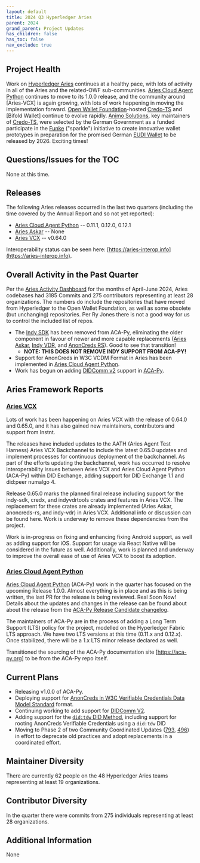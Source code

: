 ```yaml
---
layout: default
title: 2024 Q3 Hyperledger Aries
parent: 2024
grand_parent: Project Updates
has_children: false
has_toc: false
nav_exclude: true
---
```


## Project Health

Work on [Hyperledger Aries] continues at a healthy pace, with lots of activity
in all of the Aries and the related-OWF sub-communities. [Aries Cloud Agent
Python] continues to move to its 1.0.0 release, and the community around
[Aries-VCX] is again growing, with lots of work happening in moving the
implementation forward. [Open Wallet Foundation]-hosted [Credo-TS] and [Bifold
Wallet] continue to evolve rapidly. [Animo Solutions], key maintainers of
[Credo-TS], were selected by the German Government as a funded participate in
the [Funke] ("sparkle") initiative to create innovative wallet prototypes in
preparation for the promised German [EUDI Wallet] to be released by 2026.
Exciting times!

[Funke]: https://www.sprind.org/en/challenges/eudi-wallet-prototypes/
[Animo Solutions]: https://animo.id/
[EUDI Wallet]: https://digital-strategy.ec.europa.eu/en/policies/eudi-wallet-implementation

[Hyperledger Aries]: https://www.hyperledger.org/projects/aries
[Credo-TS]: https://github.com/openwallet-foundation/credo-ts
[Aries Cloud Agent Python]: https://github.com/hyperledger/aries-cloudagent-python
[Aries VCX]: https://github.com/hyperledger/aries-vcx
[Open Wallet Foundation]: https://openwallet.foundation/
[Indy VDR]: https://github.com/hyperledger/indy-vdr
[AnonCreds RS]: https://github.com/hyperledger/anoncreds-rs

## Questions/Issues for the TOC

None at this time.

## Releases

The following Aries releases occurred in the last two quarters (including the
time covered by the Annual Report and so not yet reported):

- [Aries Cloud Agent Python] -- 0.11.1, 0.12.0, 0.12.1
- [Aries Askar] -- None
- [Aries VCX] -- v0.64.0

Interoperability status can be seen
here: [https://aries-interop.info](https://aries-interop.info).

## Overall Activity in the Past Quarter

Per the [Aries Activity Dashboard] for the months of April-June 2024, Aries
codebases had 3185 Commits and 275 contributors representing at least 28
organizations.  The numbers do include the repositories
that have moved from Hyperledger to the Open Wallet Foundation, as well as some
obsolete (but unchanging) repositories. Per Ry Jones there is not a good way for
us to control the included list of repos.

[Aries Activity Dashboard]: https://insights.lfx.linuxfoundation.org/foundation/lf-decentralized-trust/overview/github?project=aries&routedFrom=Github&bestPractice=false&dateFilters=Last%20Quarter&dateRange=2024-04-01%20to%202024-06-30&compare=PP&granularity=week&hideBots=true

- The [Indy SDK] has been removed from ACA-Py, eliminating the older component in favour of newer and more capable
  replacements ([Aries Askar], [Indy VDR], and [AnonCreds RS]). Good to see that
  transition!
  - **NOTE: THIS DOES NOT REMOVE INDY SUPPORT FROM ACA-PY!**
- Support for AnonCreds in W3C VCDM Format in Aries has been implemented in [Aries Cloud Agent Python].
- Work has begun on adding [DIDComm v2] support in [ACA-Py].

[Aries Askar]: https://github.com/hyperledger/aries-askar
[Indy SDK]: https://github.com/hyperledger/indy-sdk
[DIDComm v2]: https://identity.foundation/didcomm-messaging/spec/
[ACA-Py]: https://aca-py.org

## Aries Framework Reports

### [Aries VCX]

Lots of work has been happening on Aries VCX with the release of 0.64.0 and
0.65.0, and it has also gained new maintainers, contributors and support from
Instnt.

The releases have included updates to the AATH (Aries Agent Test Harness) Aries
VCX Backchannel to include the latest 0.65.0 updates and implement processes for
continuous deployment of the backchannel. As part of the efforts updating the
backchannel, work has occurred to resolve interoperability issues between Aries
VCX and Aries Cloud Agent Python (ACA-Py) within DID Exchange, adding support
for DID Exchange 1.1 and did:peer numalgo 4.

Release 0.65.0 marks the planned final release including support for the
indy-sdk, credx, and indyvdrtools crates and features in Aries VCX. The
replacement for these crates are already implemented (Aries Askar, anoncreds-rs,
and indy-vdr) in Aries VCX. Additional info or discussion can be found here.
Work is underway to remove these dependencies from the project.

Work is in-progress on fixing and enhancing fixing Android support, as well as
adding support for iOS. Support for usage via React Native will be considered in
the future as well. Additionally, work is planned and underway to improve the
overall ease of use of Aries VCX to boost its adoption.

### [Aries Cloud Agent Python]

[Aries Cloud Agent Python] (ACA-Py) work in the quarter has focused on the
upcoming Release 1.0.0. Almost everything is in place and as this is being
written, the last PR for the release is being reviewed. Real Soon Now! Details
about the updates and changes in the release can be found about about the
release from the [ACA-Py Release Candidate changelog].

The maintainers of ACA-Py are in the process of adding a Long Term Support (LTS)
policy for the project, modelled on the Hyperledger Fabric LTS approach. We have
two LTS versions at this time (0.11.x and 0.12.x). Once stabilized, there will
be a 1.x LTS minor release declared as well.

Transitioned the sourcing of the ACA-Py documentation site [https://aca-py.org]
to be from the ACA-Py repo itself.

[https://aca-py.org]: https://aca-py.org

[ACA-Py Release Candidate changelog]: https://github.com/hyperledger/aries-cloudagent-python/blob/main/CHANGELOG.md

## Current Plans

- Releasing v1.0.0 of ACA-Py.
- Deploying support for [AnonCreds in W3C Verifiable Credentials Data Model Standard] format.
- Continuing working to add support for [DIDComm V2].
- Adding support for the [`did:tdw` DID Method], including support for rooting AnonCreds Verifiable Credentials using a `did:tdw` DID
- Moving to Phase 2 of two Community Coordinated Updates ([793], [496]) in effort to deprecate old practices and adopt replacements in a coordinated effort.

[AnonCreds in W3C Verifiable Credentials Data Model Standard]: https://marketplace.digital.gov.bc.ca/opportunities/code-with-us/7afcbd7c-2bbc-41ed-bf27-b6ba6e2903c5
[`did:tdw` DID Method]: https://bcgov.github.io/trustdidweb/
[793]: https://hyperledger.github.io/aries-rfcs/latest/features/0793-unqualfied-dids-transition/
[496]: https://hyperledger.github.io/aries-rfcs/latest/features/0496-transition-to-oob-and-did-exchange/

## Maintainer Diversity

There are currently 62 people on the 48 Hyperledger Aries teams representing at least 19 organizations.

## Contributor Diversity

In the quarter there were commits from 275 individuals representing at least 28 organizations.

## Additional Information

None
